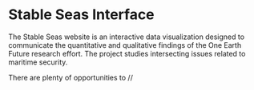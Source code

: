Stable Seas Interface
=====================
The Stable Seas website is an interactive data visualization designed to communicate the quantitative and qualitative findings of the One Earth Future research effort. The project studies intersecting issues related to maritime security.

There are plenty of opportunities to //

